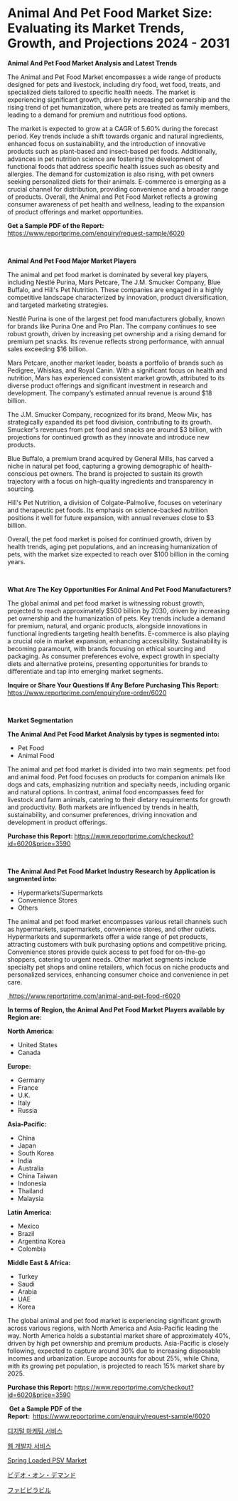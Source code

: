 <p><h1>Animal And Pet Food Market Size: Evaluating its Market Trends, Growth, and Projections 2024 - 2031</h1></p><p><strong>Animal And Pet Food Market Analysis and Latest Trends</strong></p>
<p><p>The Animal and Pet Food Market encompasses a wide range of products designed for pets and livestock, including dry food, wet food, treats, and specialized diets tailored to specific health needs. The market is experiencing significant growth, driven by increasing pet ownership and the rising trend of pet humanization, where pets are treated as family members, leading to a demand for premium and nutritious food options.</p><p>The market is expected to grow at a CAGR of 5.60% during the forecast period. Key trends include a shift towards organic and natural ingredients, enhanced focus on sustainability, and the introduction of innovative products such as plant-based and insect-based pet foods. Additionally, advances in pet nutrition science are fostering the development of functional foods that address specific health issues such as obesity and allergies. The demand for customization is also rising, with pet owners seeking personalized diets for their animals. E-commerce is emerging as a crucial channel for distribution, providing convenience and a broader range of products. Overall, the Animal and Pet Food Market reflects a growing consumer awareness of pet health and wellness, leading to the expansion of product offerings and market opportunities.</p></p>
<p><strong>Get a Sample PDF of the Report:&nbsp;</strong> <a href="https://www.reportprime.com/enquiry/request-sample/6020">https://www.reportprime.com/enquiry/request-sample/6020</a></p>
<p>&nbsp;</p>
<p><strong>Animal And Pet Food Major Market Players</strong></p>
<p><p>The animal and pet food market is dominated by several key players, including Nestlé Purina, Mars Petcare, The J.M. Smucker Company, Blue Buffalo, and Hill's Pet Nutrition. These companies are engaged in a highly competitive landscape characterized by innovation, product diversification, and targeted marketing strategies.</p><p>Nestlé Purina is one of the largest pet food manufacturers globally, known for brands like Purina One and Pro Plan. The company continues to see robust growth, driven by increasing pet ownership and a rising demand for premium pet snacks. Its revenue reflects strong performance, with annual sales exceeding $16 billion.</p><p>Mars Petcare, another market leader, boasts a portfolio of brands such as Pedigree, Whiskas, and Royal Canin. With a significant focus on health and nutrition, Mars has experienced consistent market growth, attributed to its diverse product offerings and significant investment in research and development. The company’s estimated annual revenue is around $18 billion.</p><p>The J.M. Smucker Company, recognized for its brand, Meow Mix, has strategically expanded its pet food division, contributing to its growth. Smucker's revenues from pet food and snacks are around $3 billion, with projections for continued growth as they innovate and introduce new products.</p><p>Blue Buffalo, a premium brand acquired by General Mills, has carved a niche in natural pet food, capturing a growing demographic of health-conscious pet owners. The brand is projected to sustain its growth trajectory with a focus on high-quality ingredients and transparency in sourcing. </p><p>Hill's Pet Nutrition, a division of Colgate-Palmolive, focuses on veterinary and therapeutic pet foods. Its emphasis on science-backed nutrition positions it well for future expansion, with annual revenues close to $3 billion.</p><p>Overall, the pet food market is poised for continued growth, driven by health trends, aging pet populations, and an increasing humanization of pets, with the market size expected to reach over $100 billion in the coming years.</p></p>
<p>&nbsp;</p>
<p><strong>What Are The Key Opportunities For Animal And Pet Food Manufacturers?</strong></p>
<p><p>The global animal and pet food market is witnessing robust growth, projected to reach approximately $500 billion by 2030, driven by increasing pet ownership and the humanization of pets. Key trends include a demand for premium, natural, and organic products, alongside innovations in functional ingredients targeting health benefits. E-commerce is also playing a crucial role in market expansion, enhancing accessibility. Sustainability is becoming paramount, with brands focusing on ethical sourcing and packaging. As consumer preferences evolve, expect growth in specialty diets and alternative proteins, presenting opportunities for brands to differentiate and tap into emerging market segments.</p></p>
<p><strong>Inquire or Share Your Questions If Any Before Purchasing This Report:</strong> <a href="https://www.reportprime.com/enquiry/pre-order/6020">https://www.reportprime.com/enquiry/pre-order/6020</a></p>
<p>&nbsp;</p>
<p><strong>Market Segmentation</strong></p>
<p><strong>The Animal And Pet Food Market Analysis by types is segmented into:</strong></p>
<p><ul><li>Pet Food</li><li>Animal Food</li></ul></p>
<p><p>The animal and pet food market is divided into two main segments: pet food and animal food. Pet food focuses on products for companion animals like dogs and cats, emphasizing nutrition and specialty needs, including organic and natural options. In contrast, animal food encompasses feed for livestock and farm animals, catering to their dietary requirements for growth and productivity. Both markets are influenced by trends in health, sustainability, and consumer preferences, driving innovation and development in product offerings.</p></p>
<p><strong>Purchase this Report:&nbsp;</strong><a href="https://www.reportprime.com/checkout?id=6020&price=3590">https://www.reportprime.com/checkout?id=6020&price=3590</a></p>
<p>&nbsp;</p>
<p><strong>The Animal And Pet Food Market Industry Research by Application is segmented into:</strong></p>
<p><ul><li>Hypermarkets/Supermarkets</li><li>Convenience Stores</li><li>Others</li></ul></p>
<p><p>The animal and pet food market encompasses various retail channels such as hypermarkets, supermarkets, convenience stores, and other outlets. Hypermarkets and supermarkets offer a wide range of pet products, attracting customers with bulk purchasing options and competitive pricing. Convenience stores provide quick access to pet food for on-the-go shoppers, catering to urgent needs. Other market segments include specialty pet shops and online retailers, which focus on niche products and personalized services, enhancing consumer choice and convenience in pet care.</p></p>
<p><a href="https://www.reportprime.com/animal-and-pet-food-r6020">&nbsp;https://www.reportprime.com/animal-and-pet-food-r6020</a></p>
<p><strong>In terms of Region, the Animal And Pet Food Market Players available by Region are:</strong></p>
<p>
    <p> <strong> North America: </strong>
        <ul>
            <li>United States</li>
            <li>Canada</li>
        </ul>
        </p> 
    <p> <strong> Europe: </strong>
        <ul>
            <li>Germany</li>
            <li>France</li>
            <li>U.K.</li>
            <li>Italy</li>
            <li>Russia</li>
        </ul>
        </p> 
    <p> <strong> Asia-Pacific: </strong>
        <ul>
            <li>China</li>
            <li>Japan</li>
            <li>South Korea</li>
            <li>India</li>
            <li>Australia</li>
            <li>China Taiwan</li>
            <li>Indonesia</li>
            <li>Thailand</li>
            <li>Malaysia</li>
        </ul>
        </p> 
    <p> <strong> Latin America: </strong>
        <ul>
            <li>Mexico</li>
            <li>Brazil</li>
            <li>Argentina Korea</li>
            <li>Colombia</li>
        </ul>
        </p> 
    <p> <strong> Middle East & Africa: </strong>
        <ul>
            <li>Turkey</li>
            <li>Saudi</li>
            <li>Arabia</li>
            <li>UAE</li>
            <li>Korea</li>
        </ul>
    </p>
    </p>
<p><p>The global animal and pet food market is experiencing significant growth across various regions, with North America and Asia-Pacific leading the way. North America holds a substantial market share of approximately 40%, driven by high pet ownership and premium products. Asia-Pacific is closely following, expected to capture around 30% due to increasing disposable incomes and urbanization. Europe accounts for about 25%, while China, with its growing pet population, is projected to reach 15% market share by 2025.</p></p>
<p><strong>Purchase this Report: </strong><a href="https://www.reportprime.com/checkout?id=6020&price=3590">https://www.reportprime.com/checkout?id=6020&price=3590</a></p>
<p>&nbsp;<strong>Get a Sample PDF of the Report:&nbsp;&nbsp;</strong><a href="https://www.reportprime.com/enquiry/request-sample/6020">https://www.reportprime.com/enquiry/request-sample/6020</a></p>
<p><strong></strong></p>
<p><p><a href="https://medium.com/@chungcameron76/%EA%B8%80%EB%A1%9C%EB%B2%8C-%EB%94%94%EC%A7%80%ED%84%B8-%EB%A7%88%EC%BC%80%ED%8C%85-%EC%84%9C%EB%B9%84%EC%8A%A4-%EC%8B%9C%EC%9E%A5-%EC%95%A0%ED%94%8C%EB%A6%AC%EC%BC%80%EC%9D%B4%EC%85%98-%EC%B5%9C%EC%A2%85-%EC%82%AC%EC%9A%A9-%EC%82%B0%EC%97%85-%EC%9C%A0%ED%98%95-%EC%9E%A5%EB%B9%84-%EB%B0%8F-%EC%A7%80%EC%97%AD%EC%97%90-%EC%B4%88%EC%A0%90%EC%9D%84-%EB%A7%9E%EC%B6%98-%EB%B6%84%EC%84%9D-%EB%B0%8F-%EC%98%88%EC%B8%A1-2024-2031-399f8ed0231c">디지털 마케팅 서비스</a></p><p><a href="https://medium.com/@chungcameron76/%EC%9B%B9-%EA%B0%9C%EB%B0%9C%EC%9E%90-%EC%84%9C%EB%B9%84%EC%8A%A4-%EC%8B%9C%EC%9E%A5-%EB%8F%99%ED%96%A5-%EB%B0%8F-%EC%A0%84%EB%9E%B5%EC%A0%81-%EC%8B%9C%EC%9E%A5-%ED%86%B5%EC%B0%B0%EB%A0%A5-2024-2031-2a71d9ac0f6e">웹 개발자 서비스</a></p><p><a href="https://medium.com/@karinaokon97/mapping-the-spring-loaded-psv-market-trends-challenges-and-breakthroughs-2024-2031-4e799b2be4da">Spring Loaded PSV Market</a></p><p><a href="https://medium.com/@terisa30p/%E3%83%93%E3%83%87%E3%82%AA%E3%82%AA%E3%83%B3%E3%83%87%E3%83%9E%E3%83%B3%E3%83%89%E5%B8%82%E5%A0%B4-2024%E5%B9%B4%E3%81%8B%E3%82%892031%E5%B9%B4%E3%81%BE%E3%81%A7%E3%81%AE%E6%A5%AD%E7%95%8C%E5%8B%95%E5%90%91%E3%81%A8%E4%BA%88%E6%B8%AC-03b3248f626c">ビデオ・オン・デマンド</a></p><p><a href="https://medium.com/@terisa30p/%E3%82%B0%E3%83%AD%E3%83%BC%E3%83%90%E3%83%AB%E3%83%95%E3%82%A1%E3%83%93%E3%83%94%E3%83%A9%E3%83%93%E3%83%AB%E5%B8%82%E5%A0%B4-%E5%B8%82%E5%A0%B4%E3%82%B7%E3%82%A7%E3%82%A2-%E5%B8%82%E5%A0%B4%E5%8B%95%E5%90%91-%E3%81%9D%E3%81%97%E3%81%A6%E5%B0%86%E6%9D%A5%E3%81%AE%E6%88%90%E9%95%B7%E3%82%92%E6%8E%A2%E3%82%8B-6265defd06da">ファビピラビル</a></p></p>